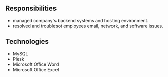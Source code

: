 ## Responsibilities
* managed company's backend systems and hosting environment.
* resolved and troublesot employees email, network, and software issues.

## Technologies
* MySQL
* Plesk
* Microsoft Office Word
* Microsoft Office Excel